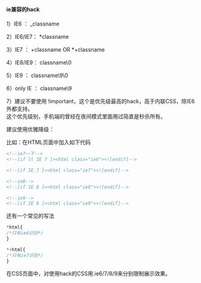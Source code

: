 #### ie兼容的hack

1）IE6      ：  _classname<br>

2）IE6/IE7：  *classname<br>

3）IE7      ：  +classname    OR    *+classname<br>

4）IE8/IE9：  classname\0<br>

5）IE9       ：  classname\9\0<br>

6）only IE ：  classname\9<br>

7）建议不要使用 !important，这个是优先级最高的hack，高于内联CSS，除IE6外都支持。<br>
这个优先级别，手机端的曾经在夜间模式里面用过简直是秒杀所有。

建议使用优雅降级：<br>

比如：在HTML页面中加入如下代码<br>
```html
<!--ie7一下-->
<!--[if lt IE 7 ]><html class="ie6"><![endif]-->
```

```html
<!--[if IE 7 ]><html class="ie7"><![endif]-->
```

```html
<!--ie8-->
<!--[if IE 8 ]><html class="ie8"><![endif]-->
```
```html
<!--ie9-->
<!--[if IE 9 ]><html class="ie9"><![endif]-->
```

还有一个常见的写法

```css
*html{
/*只有ie6识别*/
}

*+html{
/*只有ie7识别*/
}

```


在CSS页面中，对使用hack的CSS用.ie6/7/8/9来分别限制展示效果。
